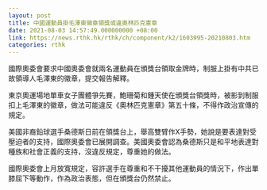 ```yaml
---
layout: post
title: 中國運動員掛毛澤東徽章領獎或違奧林匹克憲章
date: 2021-08-03 14:57:49.000000000 +08:00
link: https://news.rthk.hk/rthk/ch/component/k2/1603995-20210803.htm
categories: rthk
---
```


國際奧委會要求中國奧委會就兩名運動員在頒獎台領取金牌時，制服上掛有中共已故領導人毛澤東的徽章，提交報告解釋。

東京奧運場地單車女子團體爭先賽，鮑珊菊和鍾天使在頒獎台領獎時，被影到制服扣上毛澤東的徽章，做法可能違反《奧林匹克憲章》第五十條，不得作政治宣傳的規定。

美國非裔鉛球選手桑德斯日前在領獎台上，舉高雙臂作X手勢，她說是要表達對受壓迫者的支持，國際奧委會已展開調查。美國奧委會認為桑德斯只是和平地表達對種族和社會正義的支持，沒違反規定，尊重她的做法。

國際奧委會上月放寬規定，容許選手在尊重和不干擾其他運動員的情況下，作出單膝屈下等動作，作為政治表態，但在頒獎台仍然禁止。
